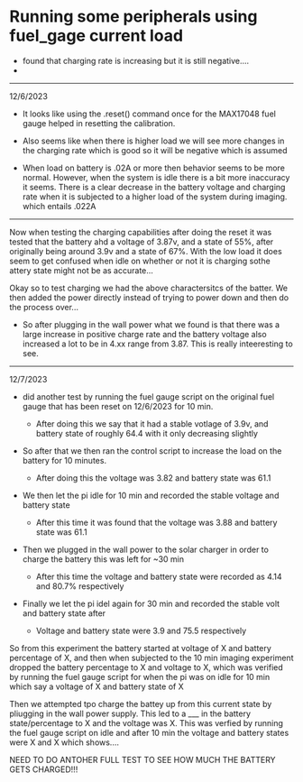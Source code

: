# Running some peripherals using fuel_gage current load



* found that charging rate is increasing but it is still negative....
*
-----
12/6/2023

* It looks like using the .reset() command once for the MAX17048 fuel gauge helped in resetting the calibration.
* Also seems like when there is higher load we will see more changes in the charging rate which is good so it will be negative which is assumed

* When load on battery is .02A or more then behavior seems to be more normal. However, when the system is idle there is a bit more inaccuracy it seems. There is a clear decrease in the battery voltage and charging rate when it is subjected to a higher load of the system during imaging. which entails .022A

- - - - 

Now when testing the charging capabilities after doing the reset it was tested that the battery ahd a voltage of 3.87v, and a state of 55%, after originally being around 3.9v and a state of 67%. With the low load it does seem to get confused when idle on whether or not it is charging sothe attery state might not be as accurate...


Okay so to test charging we had the above charactersitcs of the batter. We then added the power directly instead of trying to power down and then do the process over... 
* So after plugging in the wall power what we found is that there was a large increase in positive charge rate and the battery voltage also increased a lot to be in 4.xx range from 3.87. This is really inteeresting to see. 



-----
12/7/2023

* did another test by running the fuel gauge script on the original fuel gauge that has been reset on 12/6/2023 for 10 min.
    - After doing this we say that it had a stable votlage of 3.9v, and battery state of roughly 64.4 with it only decreasing slightly
* So after that we then ran the control script to increase the load on the battery for 10 minutes.
    - After doing this the voltage was 3.82 and battery state was 61.1

* We then let the pi idle for 10 min and recorded the stable voltage and battery state
    - After this time it was found that the voltage was 3.88 and battery state was 61.1

* Then we plugged in the wall power to the solar charger in order to charge the battery this was left for ~30 min
    - After this time the voltage and battery state were recorded as 4.14 and 80.7% respectively

* Finally we let the pi idel again for 30 min and recorded the stable volt and battery state after
    - Voltage and battery state were 3.9 and 75.5 respectively

So from this experiment the battery started at voltage of X and battery percentage of X, and then when subjected to the 10 min imaging experiment dropped the battery percentage to X and voltage to X, which was verified by running the fuel gauge script for when the pi was on idle for 10 min which say a voltage of X and battery state of X

Then we attempted tpo charge the battey up from this current state by pliugging in the wall power supply. This led to a ___ in the battery state/percentage to X and the voltage was X. This was verfied by running the fuel gauge script on idle and after 10 min the voltage and battery states were X and X which shows....

NEED TO DO ANTOHER FULL TEST TO SEE HOW MUCH THE BATTERY GETS CHARGED!!!